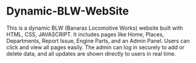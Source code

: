 # Dynamic-BLW-WebSite
This is a dynamic BLW (Banaras Locomotive Works) website built with HTML, CSS, JAVASCRIPT. It includes pages like Home, Places, Departments, Report Issue, Engine Parts, and an Admin Panel. Users can click and view all pages easily. The admin can log in securely to add or delete data, and all updates are shown directly to users in real time.
